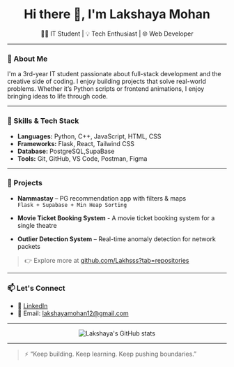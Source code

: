 <h1 align="center">Hi there 👋, I'm Lakshaya Mohan</h1>
<p align="center">
  👩‍💻 IT Student | 💡 Tech Enthusiast | 🌐 Web Developer  
</p>

---

### 💬 About Me

I'm a 3rd-year IT student passionate about full-stack development and the creative side of coding. I enjoy building projects that solve real-world problems. Whether it’s Python scripts or frontend animations, I enjoy bringing ideas to life through code.

---

### 🧠 Skills & Tech Stack

- **Languages:** Python, C++, JavaScript, HTML, CSS
- **Frameworks:** Flask, React, Tailwind CSS
- **Database:** PostgreSQL,SupaBase
- **Tools:** Git, GitHub, VS Code, Postman, Figma

---

### 🚀 Projects

- **Nammastay** – PG recommendation app with filters & maps  
  `Flask + Supabase + Min Heap Sorting`
- **Movie Ticket Booking System** - A movie ticket booking system for a single theatre 

- **Outlier Detection System** – Real-time anomaly detection for network packets

> 👉 Explore more at [github.com/Lakhsss?tab=repositories](https://github.com/Lakshaya-Mohan?tab=repositories)


---

### 📫 Let's Connect

- 💼 [LinkedIn](https://linkedin.com/in/lakshaya-mohan/)  
- 📧 Email: lakshayamohan12@gmail.com
  
---

<p align="center">
  <img src="https://github-readme-stats.vercel.app/api?username=Lakhsss&show_icons=true&theme=radical" alt="Lakshaya's GitHub stats" />
</p>

---

> ⚡ “Keep building. Keep learning. Keep pushing boundaries.”
